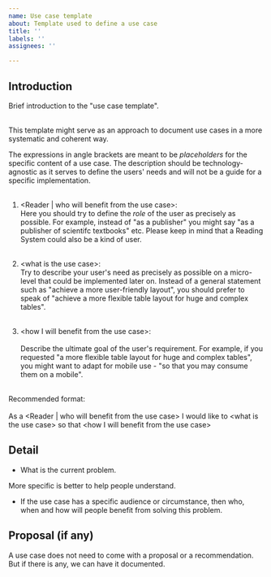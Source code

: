 ```yaml
---
name: Use case template
about: Template used to define a use case
title: ''
labels: ''
assignees: ''

---
```


## Introduction

Brief introduction to the "use case template".<br/><br/>

This template might serve as an approach to document use cases in a more systematic and coherent way.

The expressions in angle brackets are meant to be *placeholders* for the specific content of a use case. The description should be technology-agnostic as it serves to define the users' needs and will not be a guide for a specific implementation.<br/><br/>

1. <Reader | who will benefit from the use case>: <br/> 
Here you should try to define the *role* of the user as precisely as possible. For example, instead of "as a publisher" you might say "as a publisher of scientifc textbooks" etc. Please keep in mind that a Reading System could also be a kind of user.<br/><br/>

2. &lt;what is the use case&gt;: <br/>
  Try to describe your user's need as precisely as possible on a micro-level that could be implemented later on. Instead of a general statement such as "achieve a more user-friendly layout", you should prefer to speak of "achieve a more flexible table layout for huge and complex tables". <br/><br/>
  
3. &lt;how I will benefit from the use case&gt;:<br/>  
  Describe the ultimate goal of the user's requirement. For example, if you requested "a more flexible table layout for huge and complex tables", you might want to adapt for mobile use - "so that you may consume them on a mobile".<br/><br/>

Recommended format:<br/><br/>
As a &lt;Reader | who will benefit from the use case&gt; I would like to &lt;what is the use case&gt; so that &lt;how I will benefit from the use case&gt;


## Detail

* What is the current problem.

More specific is better to help people understand.

* If the use case has a specific audience or circumstance, then who, when and how will people benefit from solving this problem. 

## Proposal (if any)

A use case does not need to come with a proposal or a recommendation. But if there is any, we can have it documented.
